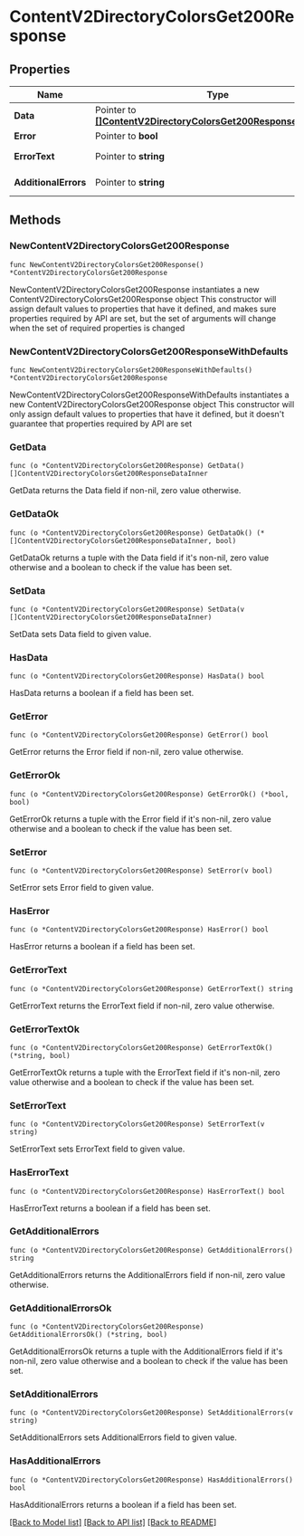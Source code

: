 # ContentV2DirectoryColorsGet200Response

## Properties

Name | Type | Description | Notes
------------ | ------------- | ------------- | -------------
**Data** | Pointer to [**[]ContentV2DirectoryColorsGet200ResponseDataInner**](ContentV2DirectoryColorsGet200ResponseDataInner.md) |  | [optional] 
**Error** | Pointer to **bool** | Флаг ошибки | [optional] 
**ErrorText** | Pointer to **string** | Описание ошибки | [optional] 
**AdditionalErrors** | Pointer to **string** | Дополнительные ошибки | [optional] 

## Methods

### NewContentV2DirectoryColorsGet200Response

`func NewContentV2DirectoryColorsGet200Response() *ContentV2DirectoryColorsGet200Response`

NewContentV2DirectoryColorsGet200Response instantiates a new ContentV2DirectoryColorsGet200Response object
This constructor will assign default values to properties that have it defined,
and makes sure properties required by API are set, but the set of arguments
will change when the set of required properties is changed

### NewContentV2DirectoryColorsGet200ResponseWithDefaults

`func NewContentV2DirectoryColorsGet200ResponseWithDefaults() *ContentV2DirectoryColorsGet200Response`

NewContentV2DirectoryColorsGet200ResponseWithDefaults instantiates a new ContentV2DirectoryColorsGet200Response object
This constructor will only assign default values to properties that have it defined,
but it doesn't guarantee that properties required by API are set

### GetData

`func (o *ContentV2DirectoryColorsGet200Response) GetData() []ContentV2DirectoryColorsGet200ResponseDataInner`

GetData returns the Data field if non-nil, zero value otherwise.

### GetDataOk

`func (o *ContentV2DirectoryColorsGet200Response) GetDataOk() (*[]ContentV2DirectoryColorsGet200ResponseDataInner, bool)`

GetDataOk returns a tuple with the Data field if it's non-nil, zero value otherwise
and a boolean to check if the value has been set.

### SetData

`func (o *ContentV2DirectoryColorsGet200Response) SetData(v []ContentV2DirectoryColorsGet200ResponseDataInner)`

SetData sets Data field to given value.

### HasData

`func (o *ContentV2DirectoryColorsGet200Response) HasData() bool`

HasData returns a boolean if a field has been set.

### GetError

`func (o *ContentV2DirectoryColorsGet200Response) GetError() bool`

GetError returns the Error field if non-nil, zero value otherwise.

### GetErrorOk

`func (o *ContentV2DirectoryColorsGet200Response) GetErrorOk() (*bool, bool)`

GetErrorOk returns a tuple with the Error field if it's non-nil, zero value otherwise
and a boolean to check if the value has been set.

### SetError

`func (o *ContentV2DirectoryColorsGet200Response) SetError(v bool)`

SetError sets Error field to given value.

### HasError

`func (o *ContentV2DirectoryColorsGet200Response) HasError() bool`

HasError returns a boolean if a field has been set.

### GetErrorText

`func (o *ContentV2DirectoryColorsGet200Response) GetErrorText() string`

GetErrorText returns the ErrorText field if non-nil, zero value otherwise.

### GetErrorTextOk

`func (o *ContentV2DirectoryColorsGet200Response) GetErrorTextOk() (*string, bool)`

GetErrorTextOk returns a tuple with the ErrorText field if it's non-nil, zero value otherwise
and a boolean to check if the value has been set.

### SetErrorText

`func (o *ContentV2DirectoryColorsGet200Response) SetErrorText(v string)`

SetErrorText sets ErrorText field to given value.

### HasErrorText

`func (o *ContentV2DirectoryColorsGet200Response) HasErrorText() bool`

HasErrorText returns a boolean if a field has been set.

### GetAdditionalErrors

`func (o *ContentV2DirectoryColorsGet200Response) GetAdditionalErrors() string`

GetAdditionalErrors returns the AdditionalErrors field if non-nil, zero value otherwise.

### GetAdditionalErrorsOk

`func (o *ContentV2DirectoryColorsGet200Response) GetAdditionalErrorsOk() (*string, bool)`

GetAdditionalErrorsOk returns a tuple with the AdditionalErrors field if it's non-nil, zero value otherwise
and a boolean to check if the value has been set.

### SetAdditionalErrors

`func (o *ContentV2DirectoryColorsGet200Response) SetAdditionalErrors(v string)`

SetAdditionalErrors sets AdditionalErrors field to given value.

### HasAdditionalErrors

`func (o *ContentV2DirectoryColorsGet200Response) HasAdditionalErrors() bool`

HasAdditionalErrors returns a boolean if a field has been set.


[[Back to Model list]](../README.md#documentation-for-models) [[Back to API list]](../README.md#documentation-for-api-endpoints) [[Back to README]](../README.md)


